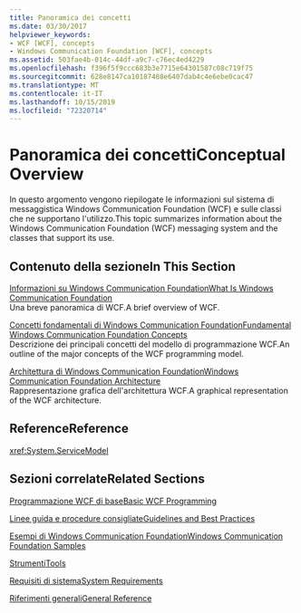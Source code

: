 ```yaml
---
title: Panoramica dei concetti
ms.date: 03/30/2017
helpviewer_keywords:
- WCF [WCF], concepts
- Windows Communication Foundation [WCF], concepts
ms.assetid: 503fae4b-014c-44df-a9c7-c76ec4ed4229
ms.openlocfilehash: f396f5f9ccc683b3e7715e64301587c08c719f75
ms.sourcegitcommit: 628e8147ca10187488e6407dab4c4e6ebe0cac47
ms.translationtype: MT
ms.contentlocale: it-IT
ms.lasthandoff: 10/15/2019
ms.locfileid: "72320714"
---
```

# <a name="conceptual-overview"></a><span data-ttu-id="df7aa-102">Panoramica dei concetti</span><span class="sxs-lookup"><span data-stu-id="df7aa-102">Conceptual Overview</span></span>
<span data-ttu-id="df7aa-103">In questo argomento vengono riepilogate le informazioni sul sistema di messaggistica Windows Communication Foundation (WCF) e sulle classi che ne supportano l'utilizzo.</span><span class="sxs-lookup"><span data-stu-id="df7aa-103">This topic summarizes information about the Windows Communication Foundation (WCF) messaging system and the classes that support its use.</span></span>  
  
## <a name="in-this-section"></a><span data-ttu-id="df7aa-104">Contenuto della sezione</span><span class="sxs-lookup"><span data-stu-id="df7aa-104">In This Section</span></span>  
 [<span data-ttu-id="df7aa-105">Informazioni su Windows Communication Foundation</span><span class="sxs-lookup"><span data-stu-id="df7aa-105">What Is Windows Communication Foundation</span></span>](whats-wcf.md)  
 <span data-ttu-id="df7aa-106">Una breve panoramica di WCF.</span><span class="sxs-lookup"><span data-stu-id="df7aa-106">A brief overview of WCF.</span></span>  
  
 [<span data-ttu-id="df7aa-107">Concetti fondamentali di Windows Communication Foundation</span><span class="sxs-lookup"><span data-stu-id="df7aa-107">Fundamental Windows Communication Foundation Concepts</span></span>](fundamental-concepts.md)  
 <span data-ttu-id="df7aa-108">Descrizione dei principali concetti del modello di programmazione WCF.</span><span class="sxs-lookup"><span data-stu-id="df7aa-108">An outline of the major concepts of the WCF programming model.</span></span>  
  
 [<span data-ttu-id="df7aa-109">Architettura di Windows Communication Foundation</span><span class="sxs-lookup"><span data-stu-id="df7aa-109">Windows Communication Foundation Architecture</span></span>](architecture.md)  
 <span data-ttu-id="df7aa-110">Rappresentazione grafica dell'architettura WCF.</span><span class="sxs-lookup"><span data-stu-id="df7aa-110">A graphical representation of the WCF architecture.</span></span>  
  
## <a name="reference"></a><span data-ttu-id="df7aa-111">Reference</span><span class="sxs-lookup"><span data-stu-id="df7aa-111">Reference</span></span>  
 <xref:System.ServiceModel>  
  
## <a name="related-sections"></a><span data-ttu-id="df7aa-112">Sezioni correlate</span><span class="sxs-lookup"><span data-stu-id="df7aa-112">Related Sections</span></span>  
 [<span data-ttu-id="df7aa-113">Programmazione WCF di base</span><span class="sxs-lookup"><span data-stu-id="df7aa-113">Basic WCF Programming</span></span>](basic-wcf-programming.md)  
  
 [<span data-ttu-id="df7aa-114">Linee guida e procedure consigliate</span><span class="sxs-lookup"><span data-stu-id="df7aa-114">Guidelines and Best Practices</span></span>](guidelines-and-best-practices.md)  
  
 [<span data-ttu-id="df7aa-115">Esempi di Windows Communication Foundation</span><span class="sxs-lookup"><span data-stu-id="df7aa-115">Windows Communication Foundation Samples</span></span>](./samples/index.md)  
  
 [<span data-ttu-id="df7aa-116">Strumenti</span><span class="sxs-lookup"><span data-stu-id="df7aa-116">Tools</span></span>](./diagnostics/exceptions-reference/tools.md)  
  
 [<span data-ttu-id="df7aa-117">Requisiti di sistema</span><span class="sxs-lookup"><span data-stu-id="df7aa-117">System Requirements</span></span>](wcf-system-requirements.md)  
  
 [<span data-ttu-id="df7aa-118">Riferimenti generali</span><span class="sxs-lookup"><span data-stu-id="df7aa-118">General Reference</span></span>](general-reference.md)
